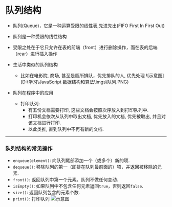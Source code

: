 # 队列结构
* 队列(Queue)，它是一种运算受限的线性表,先进先出(FIFO First In First Out)
* 队列是一种受限的线性结构
* 受限之处在于它只允许在表的前端（front）进行删除操作，而在表的后端（rear）进行插入操作
* 生活中类似的队列结构   
   * 比如在电影院, 商场, 甚至是厕所排队，优先排队的人, 优先处理
![示意图](D:\学习\JavaScript 数据结构和算法\imgs\队列.PNG)

* 队列在程序中的应用   
   * 打印队列:
      * 有五份文档需要打印, 这些文档会按照次序放入到打印队列中.
      * 打印机会依次从队列中取出文档, 优先放入的文档, 优先被取出, 并且对该文档进行打印.
      * 以此类推, 直到队列中不再有新的文档.
-----
### 队列结构的常见操作
* `enqueue(element)`: 向队列尾部添加一个（或多个）新的项.
* `dequeue()`: 移除队列的第一（即排在队列最前面的）项，并返回被移除的元素.
* `front()`: 返回队列中第一个元素。队列不做任何变动.
* `isEmpty()`: 如果队列中不包含任何元素返回`true`，否则返回`false`.
* `size()`: 返回队列包含的元素个数.
* `print()`: 打印队列
![示意图](https://github.com/baozaomiaomiao/JavaScript-data-structure/imgs/%E6%A0%88.png)
